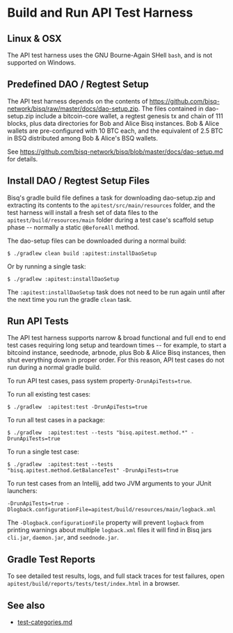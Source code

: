 # Build and Run API Test Harness

## Linux & OSX

The API test harness uses the GNU Bourne-Again SHell `bash`, and is not supported on Windows.

## Predefined DAO / Regtest Setup

The API test harness depends on the contents of https://github.com/bisq-network/bisq/raw/master/docs/dao-setup.zip.
The files contained in dao-setup.zip include a bitcoin-core wallet, a regtest genesis tx and chain of 111 blocks, plus
data directories for Bob and Alice Bisq instances.  Bob & Alice wallets are pre-configured with 10 BTC each, and the
equivalent of 2.5 BTC in BSQ distributed among Bob & Alice's BSQ wallets.

See https://github.com/bisq-network/bisq/blob/master/docs/dao-setup.md for details.

## Install DAO / Regtest Setup Files

Bisq's gradle build file defines a task for downloading dao-setup.zip and extracting its contents to the
`apitest/src/main/resources` folder, and the test harness will install a fresh set of data files to the
`apitest/build/resources/main` folder during a test case's scaffold setup phase -- normally a static `@BeforeAll` method.

The dao-setup files can be downloaded during a normal build:

    $ ./gradlew clean build :apitest:installDaoSetup

Or by running a single task:

    $ ./gradlew :apitest:installDaoSetup

The `:apitest:installDaoSetup` task does not need to be run again until after the next time you run the gradle `clean` task.

## Run API Tests

The API test harness supports narrow & broad functional and full end to end test cases requiring
long setup and teardown times -- for example, to start a bitcoind instance, seednode, arbnode, plus Bob & Alice
Bisq instances, then shut everything down in proper order.  For this reason, API test cases do not run during a normal
gradle build.

To run API test cases, pass system property`-DrunApiTests=true`.

To run all existing test cases:

    $ ./gradlew  :apitest:test -DrunApiTests=true

To run all test cases in a package:

    $ ./gradlew  :apitest:test --tests "bisq.apitest.method.*" -DrunApiTests=true

To run a single test case:

    $ ./gradlew  :apitest:test --tests "bisq.apitest.method.GetBalanceTest" -DrunApiTests=true

To run test cases from an Intellij, add two JVM arguments to your JUnit launchers:

    -DrunApiTests=true -Dlogback.configurationFile=apitest/build/resources/main/logback.xml

The `-Dlogback.configurationFile` property will prevent `logback` from printing warnings about multiple `logback.xml`
files it will find in Bisq jars `cli.jar`, `daemon.jar`, and `seednode.jar`.

## Gradle Test Reports

To see detailed test results, logs, and full stack traces for test failures, open
`apitest/build/reports/tests/test/index.html` in a browser.

## See also

 - [test-categories.md](test-categories.md)


